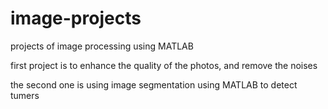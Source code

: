 # image-projects
projects of image processing using MATLAB

first project is to enhance the quality of the photos, and remove the noises

the second one is using image segmentation using MATLAB to detect tumers
